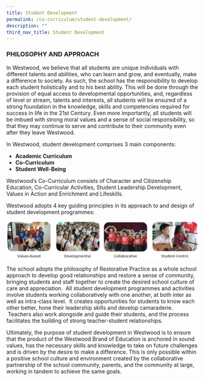 ```yaml
---
title: Student Development
permalink: /co-curriculum/student-development/
description: ""
third_nav_title: Student Development
---
```

### PHILOSOPHY AND APPROACH

In Westwood, we believe that all students are unique individuals with different talents and abilities, who can learn and grow, and eventually, make a difference to society. As such, the school has the responsibility to develop each student holistically and to his best ability. This will be done through the provision of equal access to developmental opportunities, and, regardless of level or stream, talents and interests, all students will be ensured of a strong foundation in the knowledge, skills and competencies required for success in life in the 21st Century. Even more importantly, all students will be imbued with strong moral values and a sense of social responsibility, so that they may continue to serve and contribute to their community even after they leave Westwood.

  

In Westwood, student development comprises 3 main components:

*   **Academic Curriculum**
*   **Co-Curriculum**
*   **Student Well-Being**

Westwood’s Co-Curriculum consists of Character and Citizenship Education, Co-Curricular Activities, Student Leadership Development, Values in Action and Enrichment and Lifeskills.

Westwood adopts 4 key guiding principles in its approach to and design of student development programmes:

![](/images/student%20development.png)

The school adopts the philosophy of Restorative Practice as a whole school approach to develop good relationships and restore a sense of community, bringing students and staff together to create the desired school culture of care and appreciation.  All student development programmes and activities involve students working collaboratively with one another, at both inter as well as intra-class level.  It creates opportunities for students to know each other better, hone their leadership skills and develop camaraderie.  Teachers also work alongside and guide their students, and the process facilitates the building of strong teacher-student relationships.  

  

Ultimately, the purpose of student development in Westwood is to ensure that the product of the Westwood Brand of Education is anchored in sound values, has the necessary skills and knowledge to take on future challenges and is driven by the desire to make a difference. This is only possible within a positive school culture and environment created by the collaborative partnership of the school community, parents, and the community at large, working in tandem to achieve the same goals.